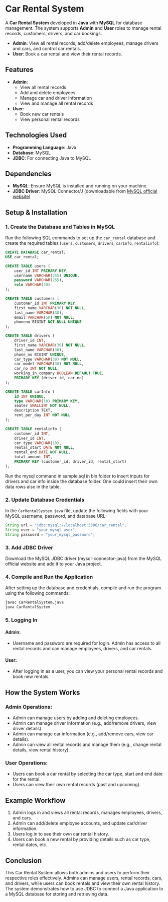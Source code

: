 # Car Rental System

A **Car Rental System** developed in **Java** with **MySQL** for database management. The system supports **Admin** and **User** roles to manage rental records, customers, drivers, and car bookings.

- **Admin**: View all rental records, add/delete employees, manage drivers and cars, and control car rentals.
- **User**: Book a car rental and view their rental records.

## Features

- **Admin**:
  - View all rental records
  - Add and delete employees
  - Manage car and driver information
  - View and manage all rental records
- **User**:
  - Book new car rentals
  - View personal rental records

## Technologies Used

- **Programming Language**: Java
- **Database**: MySQL
- **JDBC**: For connecting Java to MySQL

## Dependencies

- **MySQL**: Ensure MySQL is installed and running on your machine.
- **JDBC Driver**: MySQL Connector/J (downloadable from [MySQL official website](https://dev.mysql.com/downloads/connector/j/))

## Setup & Installation

### 1. Create the Database and Tables in MySQL
Run the following SQL commands to set up the `car_rental` database and create the required tables (`users`, `customers`, `drivers`, `carInfo`, `rentalinfo`):

```sql
CREATE DATABASE car_rental;
USE car_rental;

CREATE TABLE users (
    user_id INT PRIMARY KEY,
    username VARCHAR(255) UNIQUE,
    password VARCHAR(255),
    role VARCHAR(30)
);

CREATE TABLE customers (
    customer_id INT PRIMARY KEY,
    first_name VARCHAR(30) NOT NULL,
    last_name VARCHAR(30),
    email VARCHAR(50) NOT NULL,
    phoneno BIGINT NOT NULL UNIQUE
);

CREATE TABLE drivers (
    driver_id INT,
    first_name VARCHAR(30) NOT NULL,
    last_name VARCHAR(30),
    phone_no BIGINT UNIQUE,
    car_type VARCHAR(30) NOT NULL,
    car_model VARCHAR(30) NOT NULL,
    car_no INT NOT NULL,
    working_in_company BOOLEAN DEFAULT TRUE,
    PRIMARY KEY (driver_id, car_no)
);

CREATE TABLE carInfo (
    id INT UNIQUE,
    type VARCHAR(10) PRIMARY KEY,
    seater SMALLINT NOT NULL,
    description TEXT,
    rent_per_day INT NOT NULL
);

CREATE TABLE rentalinfo (
    customer_id INT,
    driver_id INT,
    car_type VARCHAR(10),
    rental_start DATE NOT NULL,
    rental_end DATE NOT NULL,
    total_amount INT,
    PRIMARY KEY (customer_id, driver_id, rental_start)
);
```
Run the mysql command in sample.sql in bin folder to insert inputs for drivers and car info inside the database folder. One could insert their own data rows also in the table. 
### 2. Update Database Credentials
In the `CarRentalSystem.java` file, update the following fields with your MySQL username, password, and database URL:

```java
String url = "jdbc:mysql://localhost:3306/car_rental";
String user = "your_mysql_user";
String password = "your_mysql_password";
```

### 3. Add JDBC Driver
Download the MySQL JDBC driver (mysql-connector-java) from the MySQL official website and add it to your Java project.

### 4. Compile and Run the Application
After setting up the database and credentials, compile and run the program using the following commands:

```bash
javac CarRentalSystem.java
java CarRentalSystem
```

### 5. Logging In
#### Admin:
- Username and password are required for login. Admin has access to all rental records and can manage employees, drivers, and car rentals.

#### User:
- After logging in as a user, you can view your personal rental records and book new rentals.

## How the System Works

### Admin Operations:
- Admin can manage users by adding and deleting employees.
- Admin can manage driver information (e.g., add/remove drivers, view driver details).
- Admin can manage car information (e.g., add/remove cars, view car details).
- Admin can view all rental records and manage them (e.g., change rental details, view rental history).

### User Operations:
- Users can book a car rental by selecting the car type, start and end date for the rental.
- Users can view their own rental records (past and upcoming).

## Example Workflow
1. Admin logs in and views all rental records, manages employees, drivers, and cars.
2. Admin can add/delete employee accounts, and update car/driver information.
3. Users log in to see their own car rental history.
4. Users can book a new rental by providing details such as car type, rental dates, etc.

## Conclusion
This Car Rental System allows both admins and users to perform their respective roles effectively. Admins can manage users, rental records, cars, and drivers, while users can book rentals and view their own rental history. The system demonstrates how to use JDBC to connect a Java application to a MySQL database for storing and retrieving data.
